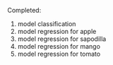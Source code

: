 Completed:
1. model classification
2. model regression for apple
3. model regression for sapodilla
4. model regression for mango
5. model regression for tomato
